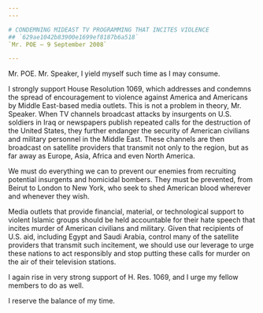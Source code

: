 ```yaml
---
---

# CONDEMNING MIDEAST TV PROGRAMMING THAT INCITES VIOLENCE
## `629ae1042b83900e1699ef8187b6a518`
`Mr. POE — 9 September 2008`

---
```



Mr. POE. Mr. Speaker, I yield myself such time as I may consume.

I strongly support House Resolution 1069, which addresses and 
condemns the spread of encouragement to violence against America and 
Americans by Middle East-based media outlets. This is not a problem in 
theory, Mr. Speaker. When TV channels broadcast attacks by insurgents 
on U.S. soldiers in Iraq or newspapers publish repeated calls for the 
destruction of the United States, they further endanger the security of 
American civilians and military personnel in the Middle East. These 
channels are then broadcast on satellite providers that transmit not 
only to the region, but as far away as Europe, Asia, Africa and even 
North America.



We must do everything we can to prevent our enemies from recruiting 
potential insurgents and homicidal bombers. They must be prevented, 
from Beirut to London to New York, who seek to shed American blood 
wherever and whenever they wish.

Media outlets that provide financial, material, or technological 
support to violent Islamic groups should be held accountable for their 
hate speech that incites murder of American civilians and military. 
Given that recipients of U.S. aid, including Egypt and Saudi Arabia, 
control many of the satellite providers that transmit such incitement, 
we should use our leverage to urge these nations to act responsibly and 
stop putting these calls for murder on the air of their television 
stations.

I again rise in very strong support of H. Res. 1069, and I urge my 
fellow members to do as well.

I reserve the balance of my time.